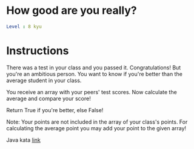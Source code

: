 # How good are you really?

```yaml
Level : 8 kyu
```

# Instructions

There was a test in your class and you passed it. Congratulations!
But you're an ambitious person. You want to know if you're better than the average student in your class.

You receive an array with your peers' test scores. Now calculate the average and compare your score!

Return True if you're better, else False!

Note:
Your points are not included in the array of your class's points. For calculating the average point you may add your point to the given array!

Java kata [link](https://www.codewars.com/kata/5601409514fc93442500010b/train/java)